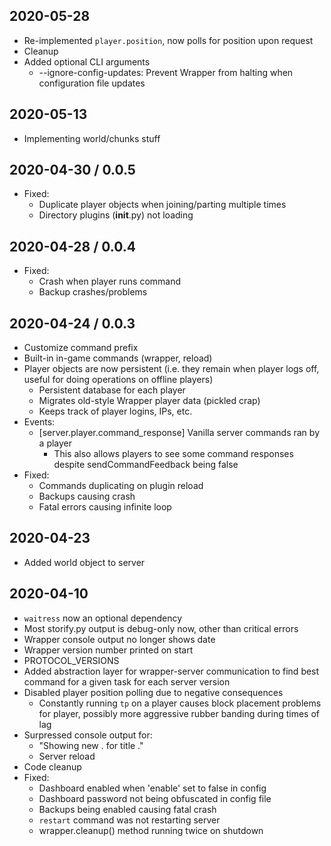 ## 2020-05-28
- Re-implemented `player.position`, now polls for position upon request
- Cleanup
- Added optional CLI arguments
    - --ignore-config-updates: Prevent Wrapper from halting when configuration file updates

## 2020-05-13
- Implementing world/chunks stuff

## 2020-04-30 / 0.0.5
- Fixed:
    - Duplicate player objects when joining/parting multiple times
    - Directory plugins (__init__.py) not loading

## 2020-04-28 / 0.0.4
- Fixed:
    - Crash when player runs command
    - Backup crashes/problems

## 2020-04-24 / 0.0.3
- Customize command prefix
- Built-in in-game commands (wrapper, reload)
- Player objects are now persistent (i.e. they remain when player logs off, useful for doing operations on offline players)
    - Persistent database for each player
    - Migrates old-style Wrapper player data (pickled crap)
    - Keeps track of player logins, IPs, etc.
- Events:
    - [server.player.command_response] Vanilla server commands ran by a player
        - This also allows players to see some command responses despite sendCommandFeedback being false
- Fixed:
    - Commands duplicating on plugin reload
    - Backups causing crash
    - Fatal errors causing infinite loop

## 2020-04-23
- Added world object to server

## 2020-04-10
- `waitress` now an optional dependency
- Most storify.py output is debug-only now, other than critical errors
- Wrapper console output no longer shows date
- Wrapper version number printed on start
- PROTOCOL_VERSIONS
- Added abstraction layer for wrapper-server communication to find best command for a given task for each server version
- Disabled player position polling due to negative consequences
    - Constantly running `tp` on a player causes block placement problems for player, possibly more aggressive rubber banding during times of lag
- Surpressed console output for:
    - "Showing new . for title ."
    - Server reload
- Code cleanup
- Fixed:
    - Dashboard enabled when 'enable' set to false in config
    - Dashboard password not being obfuscated in config file
    - Backups being enabled causing fatal crash
    - `restart` command was not restarting server
    - wrapper.cleanup() method running twice on shutdown
